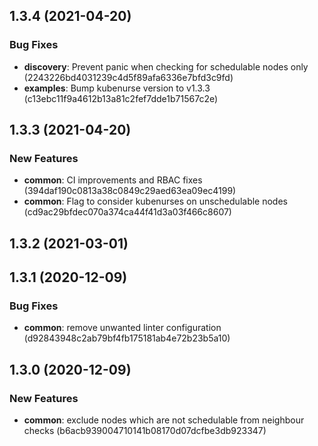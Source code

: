 ## 1.3.4 (2021-04-20)


### Bug Fixes

* **discovery**: Prevent panic when checking for schedulable nodes only (2243226bd4031239c4d5f89afa6336e7bfd3c9fd)
* **examples**: Bump kubenurse version to v1.3.3 (c13ebc11f9a4612b13a81c2fef7dde1b71567c2e)



## 1.3.3 (2021-04-20)


### New Features

* **common**: CI improvements and RBAC fixes (394daf190c0813a38c0849c29aed63ea09ec4199)
* **common**: Flag to consider kubenurses on unschedulable nodes (cd9ac29bfdec070a374ca44f41d3a03f466c8607)



## 1.3.2 (2021-03-01)



## 1.3.1 (2020-12-09)


### Bug Fixes

* **common**: remove unwanted linter configuration (d92843948c2ab79bf4fb175181ab4e72b23b5a10)



## 1.3.0 (2020-12-09)


### New Features

* **common**: exclude nodes which are not schedulable from neighbour checks (b6acb939004710141b08170d07dcfbe3db923347)
